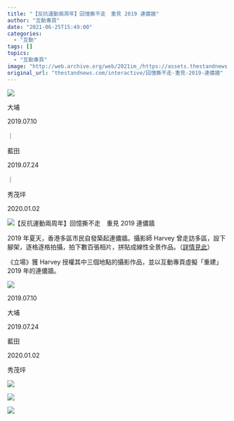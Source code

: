 ```yaml
---
title: "【反抗運動兩周年】回憶撕不走　重見 2019 連儂牆"
author: "互動專頁"
date: "2021-06-25T15:49:00"
categories:
  - "互動"
tags: []
topics:
  - "互動專頁"
image: "http://web.archive.org/web/2021im_/https://assets.thestandnews.com/media/photos/2019-32_DimRo.png"
original_url: "thestandnews.com/interactive/回憶撕不走-重見-2019-連儂牆"
---
```

![](http://web.archive.org/web/2021im_/https://assets.thestandnews.com/media/photos/2019-32_DimRo.png)

 

大埔

2019.07.10

｜

藍田

2019.07.24

｜

秀茂坪

2020.01.02

![【反抗運動兩周年】回憶撕不走　重見 2019 連儂牆](http://web.archive.org/web/2021im_/https://interactive.thestandnews.com/2021/06/lennonwall/title.png)

2019 年夏天，香港多區市民自發築起連儂牆。攝影師 Harvey 曾走訪多區，設下腳架，逐格逐格拍攝，拍下數百張相片，拼貼成線性全景作品。（[詳情見此](http://web.archive.org/web/20211104134636/https://beta.thestandnews.com/art/%E5%8F%8D%E6%8A%97%E9%81%8B%E5%8B%95%E5%85%A9%E5%91%A8%E5%B9%B4-%E8%A8%98%E9%8C%84-2019-%E5%A4%9A%E5%8D%80%E9%80%A3%E5%84%82%E7%89%86%E5%85%A8%E6%99%AF-%E6%94%9D%E5%BD%B1%E5%B8%AB%E9%80%90%E6%A0%BC-%E9%87%8D%E5%BB%BA-%E6%83%B3%E5%91%88%E7%8F%BE%E6%95%B4%E6%A2%9D%E9%9A%A7%E9%81%93)）

《立場》獲 Harvey 授權其中三個地點的攝影作品，並以互動專頁虛擬「重建」2019 年的連儂牆。

![](http://web.archive.org/web/2021im_/https://interactive.thestandnews.com/2021/06/lennonwall/browse.png)

2019.07.10

大埔

2019.07.24

藍田

2020.01.02

秀茂坪

![](http://web.archive.org/web/2021im_/https://interactive.thestandnews.com/2021/06/lennonwall/zoom-in.png?zdxfcgvhbjn)

![](http://web.archive.org/web/2021im_/https://interactive.thestandnews.com/2021/06/lennonwall/zoom-out.png?zdxfcgvhbjn)

![](http://web.archive.org/web/2021im_/https://interactive.thestandnews.com/2021/06/lennonwall/reset.png?zdxfcgvhbjn)